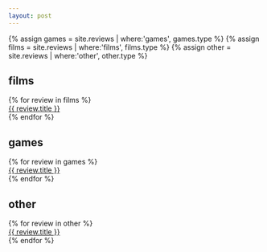 ```yaml
---
layout: post
---
```

{% assign games = site.reviews | where:'games', games.type %}
{% assign films = site.reviews | where:'films', films.type %}
{% assign other = site.reviews | where:'other', other.type %}

<h2>films</h2>
{% for review in films %}
  <div class="post">
    <a href="{{ review.url }}">{{ review.title }}</a>
  </div>
{% endfor %}

<h2>games</h2>
{% for review in games %}
  <div class="post">
    <a href="{{ review.url }}">{{ review.title }}</a>
  </div>
{% endfor %}

<h2>other</h2>
{% for review in other %}
  <div class="post">
    <a href="{{ review.url }}">{{ review.title }}</a>
  </div>
{% endfor %}
